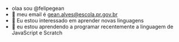  - olaa sou @felipegean
- 👀 meu email é gean.alves@escola.pr.gov.br
- 🌱 Eu estou interessado em aprender novas linguagens
- 💞️ eu estou aprendendo a programar recentemente a linguagem de JavaScript e Scratch


<!---
felipegean/felipegean is a ✨ special ✨ repository because its `README.md` (this file) appears on your GitHub profile.
You can click the Preview link to take a look at your changes.
--->
